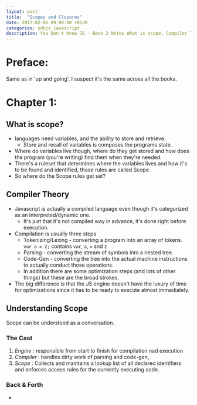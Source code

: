 ```yaml
---
layout: post
title:  "Scopes and Closures"
date: 2017-02-06 09:00:00 +0530
categories: ydkjs javascript
description: You Don't Know JS - Book 2 Notes What is scope, Compiler Theory...
---
```


# Preface:
Same as in 'up and going'. I suspect it's the same across all the books.

# Chapter 1:

## What is scope?

* languages need variables, and the ability to store and retrieve.
    * Store and recall of variables is composes the programs state.
* Where do variables live though, where do they get stored and how does the program (you're writing) find them when they're needed.
* There's a ruleset that determines where the variables lives and how it's to be found and identified, those rules are called Scope.
* So where do the Scope rules get set?


## Compiler Theory

* Javascript is actually a compiled language even though it's categorized as an interpreted/dynamic one.
    * It's just that it's not compiled way in advance, it's done right before execution.
* Compilation is usually three steps
    * Tokenizing/Lexing - converting a program into an array of tokens. `var a = 2;` contains `var`, `a`, `=` and `2`
    * Parsing - converting the stream of symbols into a nested tree.
    * Code-Gen - converting the tree into the actual machine instructions to actually conduct those operations.
    * In addition there are some optimization steps (and lots of other things) but these are the broad strokes.
* The big difference is that the JS engine doesn't have the luxury of time for optimizations since it has to be ready to execute almost immediately.


## Understanding Scope

Scope can be understood as a conversation.

### The Cast

1. _Engine_ : responsible from start to finish for compilation nad execution
2. _Compiler_ : handles dirty work of parsing and code-gen,
3. _Scope_ : Collects and maintains a lookup list of all declared identifiers and enforces access rules for the currently executing code.

### Back & Forth

* 



























